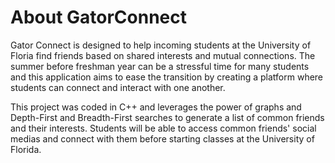 # About GatorConnect
Gator Connect is designed to help incoming students at the University of Floria find friends based on shared interests 
and mutual connections. The summer before freshman year can be a stressful time for many students and this application aims to
ease the transition by creating a platform where students can connect and interact with one another.

This project was coded in C++ and leverages the power of graphs and Depth-First and Breadth-First searches to generate a list of common
friends and their interests. Students will be able to access common friends' social medias and connect with them before starting
classes at the University of Florida.
